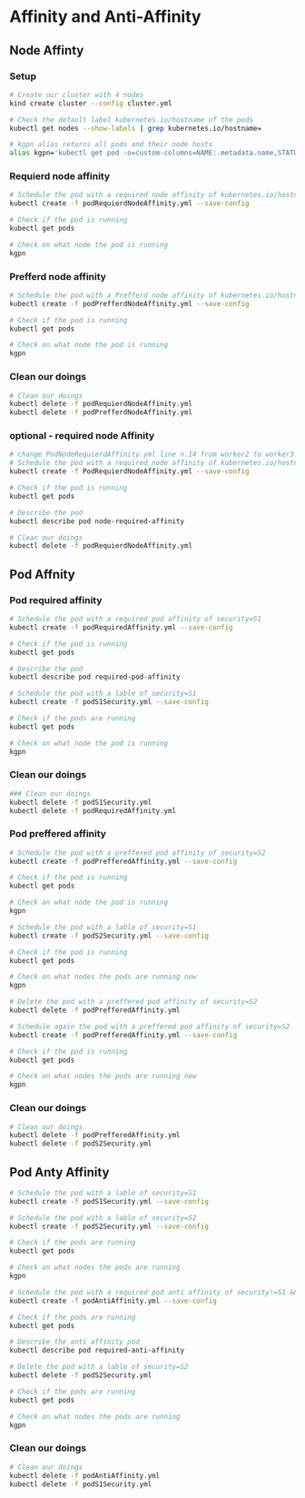 # Affinity and Anti-Affinity

## Node Affinty 

### Setup
```sh
# Create our cluster with 4 nodes
kind create cluster --config cluster.yml
```
```sh
# Check the default label kubernetes.io/hostname of the pods
kubectl get nodes --show-labels | grep kubernetes.io/hostname=
```
```sh
# kgpn alias returns all pods and their node hosts
alias kgpn='kubectl get pod -o=custom-columns=NAME:.metadata.name,STATUS:.status.phase,NODE:.spec.nodeName'
```

### Requierd node affinity
```sh
# Schedule the pod with a required node affinity of kubernetes.io/hostname=advanced-scheduling-worker2  
kubectl create -f podRequierdNodeAffinity.yml --save-config
```
```sh
# Check if the pod is running
kubectl get pods
```
```sh
# Check on what node the pod is running
kgpn
```

### Prefferd node affinity

```sh
# Schedule the pod with a Prefferd node affinity of kubernetes.io/hostname=advanced-scheduling-worker3
kubectl create -f podPrefferdNodeAffinity.yml --save-config
```
```sh
# Check if the pod is running
kubectl get pods
```
```sh
# Check on what node the pod is running
kgpn
```

### Clean our doings
```sh
# Clean our doings
kubectl delete -f podRequierdNodeAffinity.yml
kubectl delete -f podPrefferdNodeAffinity.yml
```

### optional - required node Affinity
```sh
# change PodNodeRequierdAffinity.yml line n.14 from worker2 to worker3
# Schedule the pod with a required node affinity of kubernetes.io/hostname=advanced-scheduling-worker3
kubectl create -f PodRequierdNodeAffinity.yml --save-config
```
```sh
# Check if the pod is running
kubectl get pods
```
```sh
# Describe the pod
kubectl describe pod node-required-affinity
```
```sh
# Clean our doings
kubectl delete -f podRequierdNodeAffinity.yml
```


## Pod Affnity

### Pod required affinity

```sh
# Schedule the pod with a required pod affinity of security=S1
kubectl create -f podRequiredAffinity.yml --save-config
```
```sh
# Check if the pod is running
kubectl get pods
```
```sh
# Describe the pod
kubectl describe pod required-pod-affinity
```
```sh
# Schedule the pod with a lable of security=S1
kubectl create -f podS1Security.yml --save-config
```
```sh
# Check if the pods are running
kubectl get pods 
```
```sh
# Check on what node the pod is running
kgpn
```
### Clean our doings

```sh
### Clean our doings
kubectl delete -f podS1Security.yml
kubectl delete -f podRequiredAffinity.yml
```

### Pod preffered affinity

```sh
# Schedule the pod with a preffered pod affinity of security=S2
kubectl create -f podPrefferedAffinity.yml --save-config
```
```sh
# Check if the pod is running
kubectl get pods
```
```sh
# Check on what node the pod is running
kgpn
```

```sh
# Schedule the pod with a lable of security=S1
kubectl create -f podS2Security.yml --save-config
```
```sh
# Check if the pod is running
kubectl get pods
```
```sh
# Check on what nodes the pods are running now
kgpn
```
```sh
# Delete the pod with a preffered pod affinity of security=S2
kubectl delete -f podPrefferedAffinity.yml
```
```sh
# Schedule again the pod with a preffered pod affinity of security=S2
kubectl create -f podPrefferedAffinity.yml --save-config
```
```sh
# Check if the pod is running
kubectl get pods
```
```sh
# Check on what nodes the pods are running now
kgpn
```

### Clean our doings

```sh
# Clean our doings
kubectl delete -f podPrefferedAffinity.yml
kubectl delete -f podS2Security.yml
```



## Pod Anty Affinity

```sh
# Schedule the pod with a lable of security=S1
kubectl create -f podS1Security.yml --save-config
```
```sh
# Schedule the pod with a lable of security=S2
kubectl create -f podS2Security.yml --save-config
```
```sh
# Check if the pods are running
kubectl get pods
```
```sh
# Check on what nodes the pods are running
kgpn
```
```sh
# Schedule the pod with a required pod anti affinity of security!=S1 && security!=S2
kubectl create -f podAntiAffinity.yml --save-config
```
```sh
# Check if the pods are running
kubectl get pods
```
```sh
# Describe the anti affinity pod
kubectl describe pod required-anti-affinity
```
```sh
# Delete the pod with a lable of security=S2
kubectl delete -f podS2Security.yml
```
```sh
# Check if the pods are running
kubectl get pods
```
```sh
# Check on what nodes the pods are running
kgpn
```

### Clean our doings
```sh
# Clean our doings
kubectl delete -f podAntiAffinity.yml
kubectl delete -f podS1Security.yml
```
